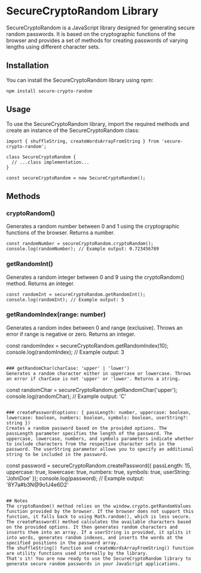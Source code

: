 # SecureCryptoRandom Library

SecureCryptoRandom is a JavaScript library designed for generating secure random passwords. It is based on the cryptographic functions of the browser and provides a set of methods for creating passwords of varying lengths using different character sets.

## Installation

You can install the SecureCryptoRandom library using npm:

```
npm install secure-crypto-random
```

## Usage

To use the SecureCryptoRandom library, import the required methods and create an instance of the SecureCryptoRandom class:

```
import { shuffleString, createWordsArrayFromString } from 'secure-crypto-random';

class SecureCryptoRandom {
  // ...class implementation...
}

const secureCryptoRandom = new SecureCryptoRandom();
```

## Methods

### cryptoRandom()

Generates a random number between 0 and 1 using the cryptographic functions of the browser. Returns a number.

```
const randomNumber = secureCryptoRandom.cryptoRandom();
console.log(randomNumber); // Example output: 0.723456789
```

### getRandomInt()

Generates a random integer between 0 and 9 using the cryptoRandom() method. Returns an integer.

```
const randomInt = secureCryptoRandom.getRandomInt();
console.log(randomInt); // Example output: 5
```

### getRandomIndex(range: number)

Generates a random index between 0 and range (exclusive). Throws an error if range is negative or zero. Returns an integer.

const randomIndex = secureCryptoRandom.getRandomIndex(10);
console.log(randomIndex); // Example output: 3

```

### getRandomChar(charCase: 'upper' | 'lower')
Generates a random character either in uppercase or lowercase. Throws an error if charCase is not 'upper' or 'lower'. Returns a string.

```

const randomChar = secureCryptoRandom.getRandomChar('upper');
console.log(randomChar); // Example output: 'C'

```

### createPassword(options: { passLength: number, uppercase: boolean, lowercase: boolean, numbers: boolean, symbols: boolean, userString?: string })
Creates a random password based on the provided options. The passLength parameter specifies the length of the password. The uppercase, lowercase, numbers, and symbols parameters indicate whether to include characters from the respective character sets in the password. The userString parameter allows you to specify an additional string to be included in the password.

```

const password = secureCryptoRandom.createPassword({
passLength: 15,
uppercase: true,
lowercase: true,
numbers: true,
symbols: true,
userString: 'JohnDoe'
});
console.log(password); // Example output: '8Y7a#b3N@9o1J4e6D2'

```

## Notes
The cryptoRandom() method relies on the window.crypto.getRandomValues function provided by the browser. If the browser does not support this function, it falls back to using Math.random(), which is less secure.
The createPassword() method calculates the available characters based on the provided options. It then generates random characters and inserts them into an array. If a userString is provided, it splits it into words, generates random indexes, and inserts the words at the specified positions in the password array.
The shuffleString() function and createWordsArrayFromString() function are utility functions used internally by the library.
That's it! You are now ready to use the SecureCryptoRandom library to generate secure random passwords in your JavaScript applications.
```
